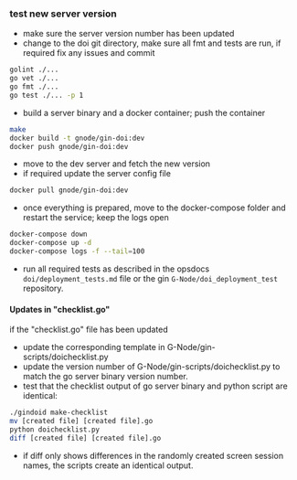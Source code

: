 ### test new server version

- make sure the server version number has been updated
- change to the doi git directory, make sure all fmt and tests are run, if required fix any issues and commit

```bash
golint ./...
go vet ./...
go fmt ./...
go test ./... -p 1
```

- build a server binary and a docker container; push the container

```bash
make
docker build -t gnode/gin-doi:dev
docker push gnode/gin-doi:dev
```

- move to the dev server and fetch the new version
- if required update the server config file

```bash
docker pull gnode/gin-doi:dev
```

- once everything is prepared, move to the docker-compose folder and restart the service; keep the logs open

```bash
docker-compose down
docker-compose up -d
docker-compose logs -f --tail=100
```

- run all required tests as described in the opsdocs `doi/deployment_tests.md` file or the gin `G-Node/doi_deployment_test` repository.

#### Updates in "checklist.go"

if the "checklist.go" file has been updated
- update the corresponding template in G-Node/gin-scripts/doichecklist.py
- update the version number of G-Node/gin-scripts/doichecklist.py to match the go server binary version number.
- test that the checklist output of go server binary and python script are identical:

```bash
./gindoid make-checklist
mv [created file] [created file].go
python doichecklist.py
diff [created file] [created file].go
```

- if diff only shows differences in the randomly created screen session names, the scripts create an identical output.
